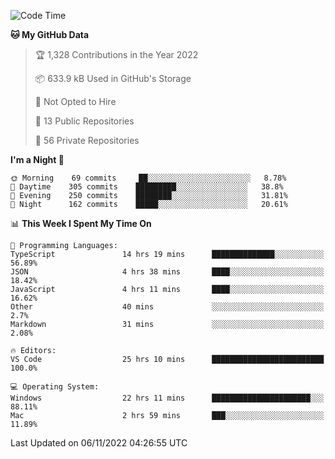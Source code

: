 <!--START_SECTION:waka-->
![Code Time](http://img.shields.io/badge/Code%20Time-3%2C249%20hrs%2023%20mins-blue)

**🐱 My GitHub Data** 

> 🏆 1,328 Contributions in the Year 2022
 > 
> 📦 633.9 kB Used in GitHub's Storage 
 > 
> 🚫 Not Opted to Hire
 > 
> 📜 13 Public Repositories 
 > 
> 🔑 56 Private Repositories  
 > 
**I'm a Night 🦉** 

```text
🌞 Morning    69 commits     ██░░░░░░░░░░░░░░░░░░░░░░░   8.78% 
🌆 Daytime    305 commits    █████████░░░░░░░░░░░░░░░░   38.8% 
🌃 Evening    250 commits    ████████░░░░░░░░░░░░░░░░░   31.81% 
🌙 Night      162 commits    █████░░░░░░░░░░░░░░░░░░░░   20.61%

```


📊 **This Week I Spent My Time On** 

```text
💬 Programming Languages: 
TypeScript               14 hrs 19 mins      ██████████████░░░░░░░░░░░   56.89% 
JSON                     4 hrs 38 mins       ████░░░░░░░░░░░░░░░░░░░░░   18.42% 
JavaScript               4 hrs 11 mins       ████░░░░░░░░░░░░░░░░░░░░░   16.62% 
Other                    40 mins             ░░░░░░░░░░░░░░░░░░░░░░░░░   2.7% 
Markdown                 31 mins             ░░░░░░░░░░░░░░░░░░░░░░░░░   2.08%

🔥 Editors: 
VS Code                  25 hrs 10 mins      █████████████████████████   100.0%

💻 Operating System: 
Windows                  22 hrs 11 mins      ██████████████████████░░░   88.11% 
Mac                      2 hrs 59 mins       ███░░░░░░░░░░░░░░░░░░░░░░   11.89%

```


 Last Updated on 06/11/2022 04:26:55 UTC
<!--END_SECTION:waka-->

